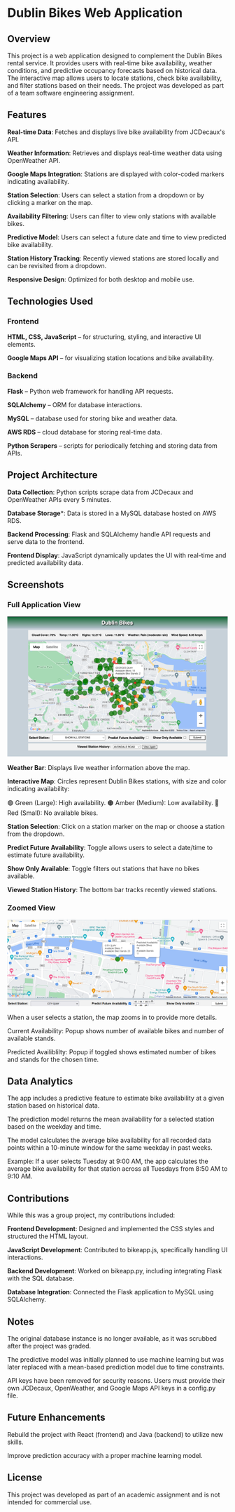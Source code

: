 # Dublin Bikes Web Application

## Overview

This project is a web application designed to complement the Dublin Bikes rental service. It provides users with real-time bike availability, weather conditions, and predictive occupancy forecasts based on historical data. The interactive map allows users to locate stations, check bike availability, and filter stations based on their needs. The project was developed as part of a team software engineering assignment.

## Features

**Real-time Data**: Fetches and displays live bike availability from JCDecaux's API.

**Weather Information**: Retrieves and displays real-time weather data using OpenWeather API.

**Google Maps Integration**: Stations are displayed with color-coded markers indicating availability.

**Station Selection**: Users can select a station from a dropdown or by clicking a marker on the map.

**Availability Filtering**: Users can filter to view only stations with available bikes.

**Predictive Model**: Users can select a future date and time to view predicted bike availability.

**Station History Tracking**: Recently viewed stations are stored locally and can be revisited from a dropdown.

**Responsive Design**: Optimized for both desktop and mobile use.

## Technologies Used

### Frontend

**HTML, CSS, JavaScript** – for structuring, styling, and interactive UI elements.

**Google Maps API** – for visualizing station locations and bike availability.

### Backend

**Flask** – Python web framework for handling API requests.

**SQLAlchemy** – ORM for database interactions.

**MySQL** – database used for storing bike and weather data.

**AWS RDS** – cloud database for storing real-time data.

**Python Scrapers** – scripts for periodically fetching and storing data from APIs.

## Project Architecture

**Data Collection**: Python scripts scrape data from JCDecaux and OpenWeather APIs every 5 minutes.

**Database Storage***: Data is stored in a MySQL database hosted on AWS RDS.

**Backend Processing**: Flask and SQLAlchemy handle API requests and serve data to the frontend.

**Frontend Display**: JavaScript dynamically updates the UI with real-time and predicted availability data.

## Screenshots

### Full Application View

![Full App View](screenshots\Full_View.png)

**Weather Bar**: Displays live weather information above the map.

**Interactive Map**: Circles represent Dublin Bikes stations, with size and color indicating availability:

🟢 Green (Large): High availability.
🟠 Amber (Medium): Low availability.
🔴 Red (Small): No available bikes.

**Station Selection**: Click on a station marker on the map or choose a station from the dropdown.

**Predict Future Availability**: Toggle allows users to select a date/time to estimate future availability.

**Show Only Available**: Toggle filters out stations that have no bikes available.

**Viewed Station History**: The bottom bar tracks recently viewed stations.

### Zoomed View

![Zoomed View](screenshots\Zoomed_View.png)

When a user selects a station, the map zooms in to provide more details.

Current Availability: Popup shows number of available bikes and number of available stands.

Predicted Availiblilty: Popup if toggled shows estimated number of bikes and stands for the chosen time.

## Data Analytics

The app includes a predictive feature to estimate bike availability at a given station based on historical data.

The prediction model returns the mean availability for a selected station based on the weekday and time.

The model calculates the average bike availability for all recorded data points within a 10-minute window for the same weekday in past weeks.

Example: If a user selects Tuesday at 9:00 AM, the app calculates the average bike availability for that station across all Tuesdays from 8:50 AM to 9:10 AM.

## Contributions

While this was a group project, my contributions included:

**Frontend Development**: Designed and implemented the CSS styles and structured the HTML layout.

**JavaScript Development**: Contributed to bikeapp.js, specifically handling UI interactions.

**Backend Development**: Worked on bikeapp.py, including integrating Flask with the SQL database.

**Database Integration**: Connected the Flask application to MySQL using SQLAlchemy.

## Notes

The original database instance is no longer available, as it was scrubbed after the project was graded.

The predictive model was initially planned to use machine learning but was later replaced with a mean-based prediction model due to time constraints.

API keys have been removed for security reasons. Users must provide their own JCDecaux, OpenWeather, and Google Maps API keys in a config.py file.

## Future Enhancements

Rebuild the project with React (frontend) and Java (backend) to utilize new skills.

Improve prediction accuracy with a proper machine learning model.

## License

This project was developed as part of an academic assignment and is not intended for commercial use.